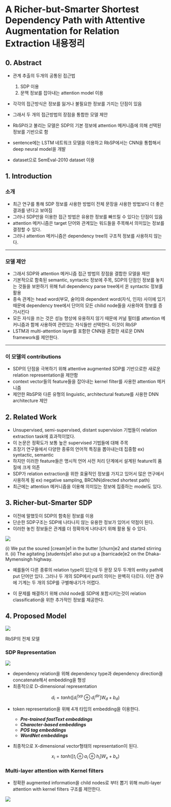 # A Richer-but-Smarter Shortest Dependency Path with Attentive Augmentation for Relation Extraction 내용정리

## 0. Abstract

- 관계 추출의 두개의 공통된 접근법
  1. SDP 이용
  2. 문맥 정보를 잡아내는 attention model 이용

- 각각의 접근방식은 정보를 잃거나 불필요한 정보를 가지는 단점이 있음
- 그래서 두 개의 접근방법의 장점을 통합한 모델 제안
- RbSP라고 불리는 모델은 SDP의 기본 정보에 attention 메커니즘에 의해 선택된 정보를 기반으로 함
- sentence에는 LSTM 네트워크 모델을 이용하고 RbSP에서는 CNN을 통합해서 deep neural model을 개발
- dataset으로 SemEval-2010 dataset 이용

## 1. Introduction

### 소개

- 최근 연구를 통해 SDP 정보를 사용한 방법이 전체 문장을 사용한 방법보다 더 좋은 결과를 낸다고 보여짐
- 그러나 SDP만을 이용한 접근 방법은 유용한 정보를 빠뜨릴 수 있다는 단점이 있음
- attention 메커니즘은 target 단어와 관계있는 워드들을 주목해서 의미있는 정보를 결정할 수 있다.
- 그러나 attention 메커니즘은 dependency tree의 구조적 정보를 사용하지 않는다.

---------

### 모델 제안

- 그래서 SDP와 attention 메커니즘 접근 방법의 장점을 결합한 모델을 제안
- 기본적으로 함축된 semantic, syntactic 정보에 주목, SDP의 단점인 정보를 놓치는 것들을 보완하기 위해 full dependency parse tree에서 온 syntactic 정보를 활용
- 종속 관계는 head word(부모, 술어)와 dependent word(자식, 인자) 사이에 있기 때문에 dependency tree에서 단어의 모든 chilid node들을 사용하여 정보를 증가시킨다
- 모든 자식을 쓰는 것은 성능 향상에 유용하지 않기 때문에 커널 필터를 attention 메커니즘과 함께 사용하여 관련있는 자식들만 선택한다. 이것이 RbSP
- LSTM과 multi-attention layer를 포함한 CNN을 혼합한 새로운 DNN framework를 제안한다.

------------

### 이 모델의 contributions

- SDP의 단점을 극복하기 위해 attentive augmented SDP를 기반으로한 새로운 relation representation을 제안함
- context vector들의 feature들을 잡아내는 kernel filter를 사용한 attention 메커니즘
- 제안한 RbSP와 다른 유형의 linguistic, architectural feature를 사용한 DNN architecture 제안

## 2. Related Work

- Unsupervised, semi-supervised, distant supervision 기법들이 relation extraction task에 효과적이었다.
- 이 논문은 정확도가 보통 높은 supervised 기법들에 대해 주목
- 초장기 연구들에서 다양한 종류의 언어적 특징을 뽑아내는데 집중함 ex) syntactic, semantic
- 하지만 이러한 feature들은 명시적 언어 사전 처리 단계에서 설계된 feature의 품질에 크게 의존
- SDP가 relation extraction을 위한 효율적인 정보를 가지고 있어서 많은 연구에서 사용하게 됨 ex) negative sampling, BRCNN(directed shortest path)
- 최근에는 attention 메커니즘을 이용해 의미있는 정보에 집중하는 model도 있다.

## 3. Richer-but-Smarter SDP

- 이전에 말했듯이 SDP의 함축된 정보를 이용
- 단순한 SDP구조는 SDP에 나타나지 않는 유용한 정보가 있어서 약점이 된다.
- 이러한 놓친 정보들은 관계를 더 정확하게 나타내기 위해 활용 될 수 있다.

![](.\png\캡처.PNG)

(i) We put the soured [cream]e1 in the butter [churn]e2 and started stirring it.
(ii) The agitating [students]e1 also put up a [barricade]e2 on the Dhaka-Mymensingh highway.

- 예를들어 다른 종류의 relation type이 있는데 두 문장 모두 두개의 entity path에 put 단어만 있다. 그러나 두 개의 SDP에서 put의 의미는 완벽히 다르다. 이런 경우에 기계는 두 개의 SDP를 구별해내기가 어렵다.

- 이 문제를 해결하기 위해 child node를 SDP에 포함시키는것이 relation classification을 위한 추가적인 정보를 제공한다.

## 4. Proposed Model

![](.\png\캡처1.PNG)

RbSP의 전체 모델

### SDP Representation

![](.\png\캡처2.PNG)

- dependency relation을 위해 dependency type과 dependency direction을 concatenate해서 embedding을 형성
- 최종적으로 D-dimensional representation

$$
d_i = tanh([d_i^{typ}⊕d_i^{dir}]W_d+b_d)
$$

- token representation을 위해 4개 타입의 embedding을 이용한다.
  - ___Pre-trained fastText embeddings___
  - ___Character-based embeddings___
  - ___POS tag embeddings___
  - ___WordNet embeddings___

- 최종적으로 X-dimensional vector형태의 representation이 된다.

$$
x_i = tanh([t_i ⊕a_i ⊕h_i]W_x + b_x)
$$

### Multi-layer attention with Kernel filters

- 정확환 augmented information을 child nodes로 부터 뽑기 위해 multi-layer attention with kernel filters 구조를 제안한다.

![](.\png\캡처3.PNG)

